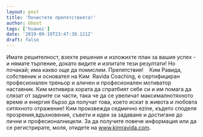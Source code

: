 ```yaml
---
layout: post
title: 'Почистете препятствията!'
author: Ghost
tags: ['huawei']
date: '2019-09-19T23:47:38.121Z'
draft: false
---
```


Имате решителност, взехте решения и изложихте план за вашия успех - и нямате търпение, докато видите и изпитате тези резултати! Но почакай; има какво още да помислим. Препятствия!    Ким Равида, собственик и основател на Ким  Ravida Coaching, е сертифициран професионален треньор и аличен и професионален мотиватор наставник. Ким мотивира хората да спратбият себе си и им помага да слязат от задните си части, така че да се увеличат максималнотяхното време и енергия бързо да получат това, което искат в живота и любовта ситяхното отражение! Ким произвежда седмично ezine, където споделя прозрения,вдъхновения, съвети и идеи за задаване и достигане до лични и професионалницели. За да получите повече информация или да се регистрирате, моля, отидете на www.kimravida.com.
